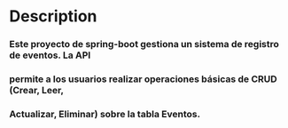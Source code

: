 # Description

### Este proyecto de spring-boot gestiona un sistema de registro de eventos. La API
### permite a los usuarios realizar operaciones básicas de CRUD (Crear, Leer,
### Actualizar, Eliminar) sobre la tabla Eventos.